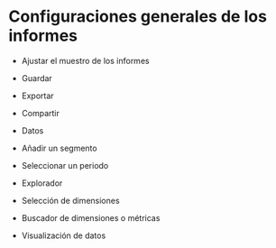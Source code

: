 # Configuraciones generales de los informes

* Ajustar el muestro de los informes
* Guardar
* Exportar
* Compartir
* Datos



* Añadir un segmento
* Seleccionar un periodo



* Explorador
* Selección de dimensiones
* Buscador de dimensiones o métricas
* Visualización de datos



